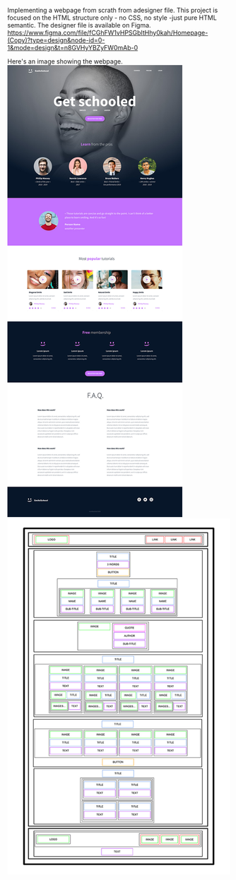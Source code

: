 Implementing a webpage from scrath from adesigner file. 
This project is focused on the HTML structure only - no CSS, no style -just pure HTML semantic. The designer file is available on Figma. https://www.figma.com/file/fCGhFW1vHPSGbItHhy0kah/Homepage-(Copy)?type=design&node-id=0-1&mode=design&t=n8GVHyYBZyFW0mAb-0

Here's an image showing the webpage.
![Alt text](image.png)
![Alt text](image-1.png)

